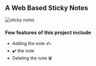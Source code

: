 ## A Web Based Sticky Notes 

![sticky notes](https://user-images.githubusercontent.com/37767537/229307535-67631d11-03c3-4c12-9f90-7fb98ea4c7dd.png)

### Few features of this project include

- Adding the note ✍️
- ✔️ the note
-  Deleting the note 🗑️

